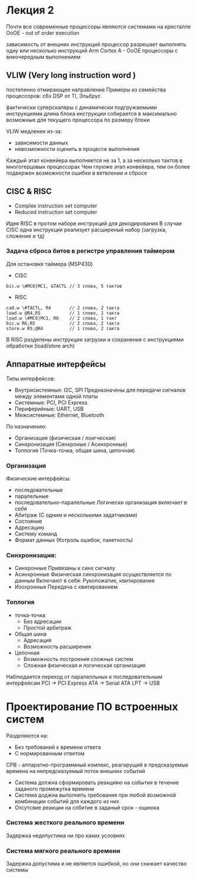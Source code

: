 # Лекция 2
Почти все современные процессоры являются системами на кристалле
OoOE - out of order execution

зависимость от внешних инструкций процессор разрешает выполнять одну или несколько инструкций
Arm Cortex A - OoOE процессоры с внеочередным выполнением

## VLIW (Very long instruction word )

постепенно отмирающее направление
Примеры из семейства процессоров: c6x DSP от TI, Эльбрус

фактически суперскаляры с динамически подгружаемыми инструкциями
длина блока инструкции собирается в максимально возможные для текущего процессора по размеру блоки

VLIW медленее из-за:
- зависимости данных
- невозможности оценить в процессе выполнения

Каждый этап конвейера выполняется не за 1, а за несколько тактов в многогерцовых процессорах
Чем глуюже этап конвейера, тем он более подвержен возможности ошибки в ветвлении и сбросе


## CISС & RISС

- Complex instruction set computer
- Reduced instruction set computer

Идея RISC в протом наборе инструкций для декодирования
В случае CISC одна инструкция реализует расширеный набор (загрузка, сложение и тд)

### Задача сброса битов в регистре управления таймером
Для остановке таймера (MSP430)
- CISC
```
bic.w \#MC0|MC1, &TACTL // 3 слова, 5 тактов
```
- RISC
```
cad.w \#TACTL, R4       // 2 слова, 2 такта
load.w @R4,R5           // 1 слово, 2 такта
load.w \#MC0|MC1, R6    // 2 слова, 1 такт
bic.w R6,R5             // 2 слова, 2 такта
store.w R5,@R4          // 1 слово, 2 такта
```
В RISC разделены инструкции загрузки и сохранения с инструкциями обработки (load/store arch)

## Аппаратные интерфейсы

Типы интерфейсов:

- Внутрисистемные: I2C, SPI
    Предназначены для передачи сигналов между элементами одной платы
- Системные: PCI, PCI Express
- Периферийные: UART, USB
- Межсистемные: Ethernet, Bluetooth

По назначению:
- Организация (физическая / лоигческая)
- Синхронизация (Синхроные / Асинхронные)
- Топлогия (Точка-точка, общая шина, цепочная)

### Организация
Физические интерфейсы:
- последовательные
- паралельные 
- последовательно-паралельные
Логически организация включает в себя 
- Абитраж (С одним и несколькими задатчиками)
- Состояние
- Адресацию
- Систему команд
- Формат данных (Котроль ошибок, пакетность)

### Синхронизация:

- Синхронные
  Привязаны к синх сигналу
- Асинхронные
  Физическая синхронизация осуществляется по данным
  Включают в себя: Рукопожатие, квитирование
- Изохронные
  Передача с квитированием

### Топлогия

- точка-точка
  + Без адресации
  + Простой арбитраж
- Общая шина
  - Адресация
  + Возможность расширения
- Цепочная
  + Возможность построения сложных систем
  - Сложная физическая и логическая организация

Наблюдается переход от паралелльных к последовательным интерфейсам
PCI -> PCI Express
ATA -> Serial ATA
LPT -> USB


# Проектирование ПО встроенных систем

Разделяются на:
- Без требований к времени ответа
- С нормированным ответом

СРВ - аппаратно-программный комлекс, реагирущий в предсказуемые времена на непредсказуемый поток внешних событий
- Система должна сформировать реакцияю на события в течение заданого промежутка времени
- Система доджна выполнять требования при любой возможной комбинации событий для каждого из них
- Отсутсвие реакции на слбитие в заданый срок - ощиюка
  
### Система жесткого реального времени
Задержка недопустима ни про каких условиях

### Система мягкого реального времени
Задержка допустима и не является ошибкой, но они снижает качество системы

